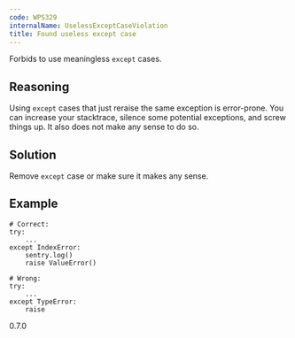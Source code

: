 ```yaml
---
code: WPS329
internalName: UselessExceptCaseViolation
title: Found useless except case
---
```


Forbids to use meaningless `except` cases.

## Reasoning
Using `except` cases that just reraise the same exception is
error-prone. You can increase your stacktrace, silence some
potential exceptions, and screw things up. It also does not make any
sense to do so.

## Solution
Remove `except` case or make sure it makes any sense.

## Example

    # Correct:
    try:
        ...
    except IndexError:
        sentry.log()
        raise ValueError()
    
    # Wrong:
    try:
        ...
    except TypeError:
        raise

<div class="versionadded">

0.7.0

</div>